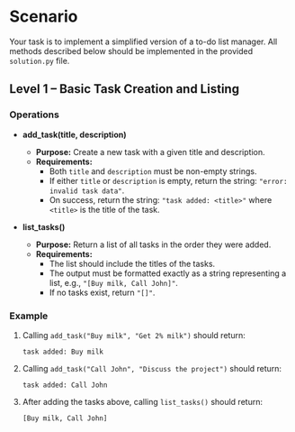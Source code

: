 # Scenario

Your task is to implement a simplified version of a to-do list manager. All methods described below should be implemented in the provided `solution.py` file.

## Level 1 – Basic Task Creation and Listing

### Operations

- **add_task(title, description)**
  - **Purpose:** Create a new task with a given title and description.
  - **Requirements:**
    - Both `title` and `description` must be non-empty strings.
    - If either `title` or `description` is empty, return the string: `"error: invalid task data"`.
    - On success, return the string: `"task added: <title>"` where `<title>` is the title of the task.

- **list_tasks()**
  - **Purpose:** Return a list of all tasks in the order they were added.
  - **Requirements:**
    - The list should include the titles of the tasks.
    - The output must be formatted exactly as a string representing a list, e.g., `"[Buy milk, Call John]"`.
    - If no tasks exist, return `"[]"`.

### Example

1. Calling `add_task("Buy milk", "Get 2% milk")` should return:
   ```
   task added: Buy milk
   ```
2. Calling `add_task("Call John", "Discuss the project")` should return:
   ```
   task added: Call John
   ```
3. After adding the tasks above, calling `list_tasks()` should return:
   ```
   [Buy milk, Call John]
   ```